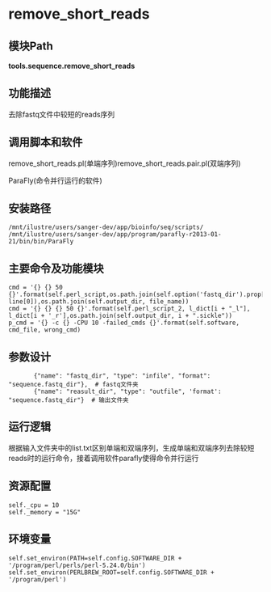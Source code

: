 remove_short_reads
==========================

模块Path
-----------

**tools.sequence.remove_short_reads**

功能描述
-----------------------------------

去除fastq文件中较短的reads序列

调用脚本和软件
-----------------------------------

remove_short_reads.pl(单端序列)remove_short_reads.pair.pl(双端序列)

ParaFly(命令并行运行的软件)

安装路径
-----------------------------------

`/mnt/ilustre/users/sanger-dev/app/bioinfo/seq/scripts/`
`/mnt/ilustre/users/sanger-dev/app/program/parafly-r2013-01-21/bin/bin/ParaFly`

主要命令及功能模块
-----------------------------------

```
cmd = '{} {} 50 {}'.format(self.perl_script,os.path.join(self.option('fastq_dir').prop['path'], line[0]),os.path.join(self.output_dir, file_name))
cmd = '{} {} {} 50 {}'.format(self.perl_script_2, l_dict[i + "_l"], l_dict[i + '_r'],os.path.join(self.output_dir, i + ".sickle"))
p_cmd = '{} -c {} -CPU 10 -failed_cmds {}'.format(self.software, cmd_file, wrong_cmd)

```

参数设计
-----------------------------------

```
       {"name": "fastq_dir", "type": "infile", "format": "sequence.fastq_dir"},  # fastq文件夹
       {"name": "reasult_dir", "type": "outfile", 'format': "sequence.fastq_dir"}  # 输出文件夹
```

运行逻辑
-----------------------------------

根据输入文件夹中的list.txt区别单端和双端序列，生成单端和双端序列去除较短reads时的运行命令，接着调用软件parafly使得命令并行运行

资源配置
-----------------------------------

```
self._cpu = 10
self._memory = "15G"
```

环境变量
-----------------------------------

```
self.set_environ(PATH=self.config.SOFTWARE_DIR + '/program/perl/perls/perl-5.24.0/bin')
self.set_environ(PERLBREW_ROOT=self.config.SOFTWARE_DIR + '/program/perl')
```